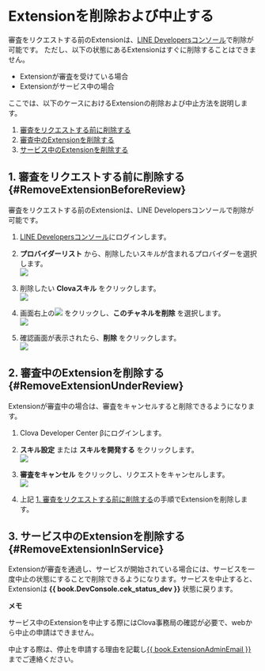 # Extensionを削除および中止する

審査をリクエストする前のExtensionは、[LINE Developersコンソール](https://developers.line.me/console/)で削除が可能です。
ただし、以下の状態にあるExtensionはすぐに削除することはできません。

* Extensionが審査を受けている場合
* Extensionがサービス中の場合

ここでは、以下のケースにおけるExtensionの削除および中止方法を説明します。

1. [審査をリクエストする前に削除する](#RemoveExtensionBeforeReview)
2. [審査中のExtensionを削除する](#RemoveExtensionUnderReview)
3. [サービス中のExtensionを削除する](#RemoveExtensionInService)

## 1. 審査をリクエストする前に削除する {#RemoveExtensionBeforeReview}

審査をリクエストする前のExtensionは、LINE Developersコンソールで削除が可能です。

1. [LINE Developersコンソール](https://developers.line.me/console/)にログインします。

2. **プロバイダーリスト** から、削除したいスキルが含まれるプロバイダーを選択します。  
![](/DevConsole/Resources/Images/DevConsole-LineDev_Provider_List.png)  

3. 削除したい **Clovaスキル** をクリックします。  
![](/DevConsole/Resources/Images/DevConsole-LineDev_Channel_List.png)  

4. 画面右上の<img class="inlineImage" src="/DevConsole/Resources/Images/DevConsole-LineDev_Dot_Menu.png" /> をクリックし、**このチャネルを削除** を選択します。  
![](/DevConsole/Resources/Images/DevConsole-LineDev_Channel_Remove.png)  

5. 確認画面が表示されたら、**削除** をクリックします。  
![](/DevConsole/Resources/Images/DevConsole-LineDev_Channel_Remove_Confirm.png)  


## 2. 審査中のExtensionを削除する {#RemoveExtensionUnderReview}

Extensionが審査中の場合は、審査をキャンセルすると削除できるようになります。

1. Clova Developer Center βにログインします。

2. **スキル設定** または **スキルを開発する** をクリックします。  
![](/DevConsole/Resources/Images/DevConsole-Entering_CEK_Menu.png)

3. **審査をキャンセル** をクリックし、リクエストをキャンセルします。  
![](/DevConsole/Resources/Images/DevConsole-Cancel_Submission.png)

4. 上記 [1. 審査をリクエストする前に削除する](#RemoveExtensionBeforeReview)の手順でExtensionを削除します。


## 3. サービス中のExtensionを削除する {#RemoveExtensionInService}
Extensionが審査を通過し、サービスが開始されている場合には、サービスを一度中止の状態にすることで削除できるようになります。サービスを中止すると、Extensionは **{{ book.DevConsole.cek_status_dev }}** 状態に戻ります。

<div class="note">
  <p><strong>メモ</strong></p>
  <p>サービス中のExtensionを中止する際にはClova事務局の確認が必要で、webから中止の申請はできません。
  <p>中止する際は、停止を申請する理由を記載し<a href="mailto://{{ book.ExtensionAdminEmail }}">{{ book.ExtensionAdminEmail }}</a>までご連絡ください。</p>
</div>
